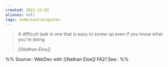 ```yaml
---
created: 2021-11-02
aliases: null
tags: node/source/qoutes
---
```

> A difficult task is one that is easy to screw up even if you know what you're doing
>
> <cite>[[Nathan Eloe]]</cite>

%%
Source:: WebDev with [[Nathan Eloe]] FA21
See:: 
%%
